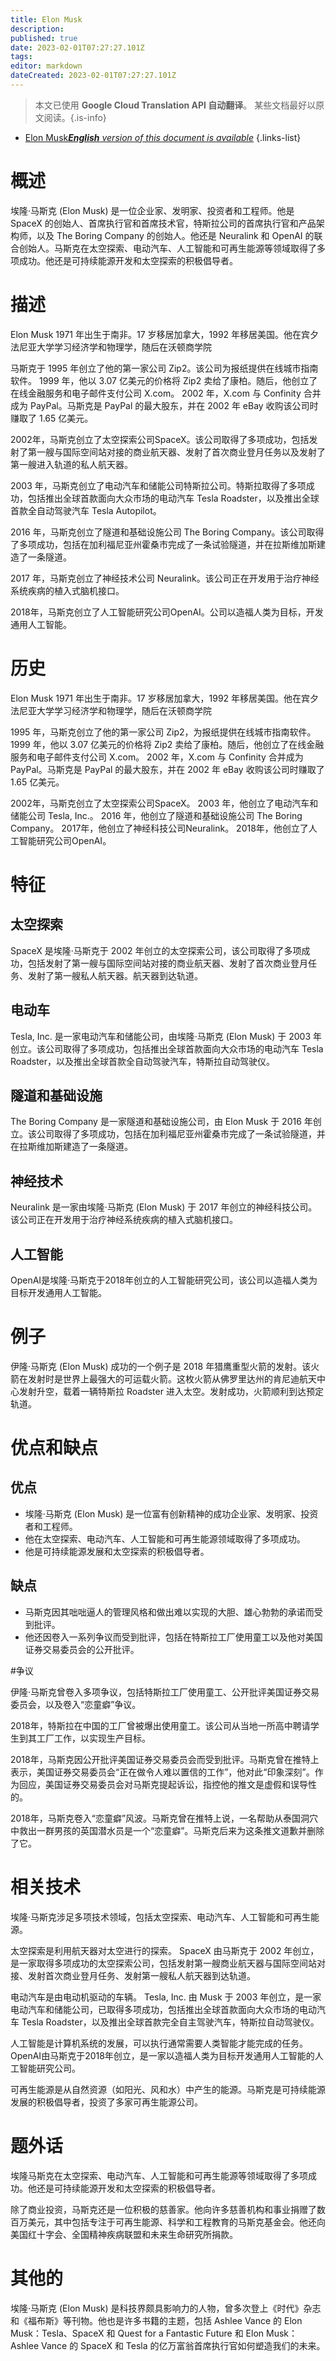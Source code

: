 ```yaml
---
title: Elon Musk
description: 
published: true
date: 2023-02-01T07:27:27.101Z
tags: 
editor: markdown
dateCreated: 2023-02-01T07:27:27.101Z
---
```


> 本文已使用 **Google Cloud Translation API 自动翻译**。
某些文档最好以原文阅读。{.is-info}

- [Elon Musk***English** version of this document is available*](/en/Knowledge-base/Dictionary/elon-musk)
{.links-list}

  
# 概述
埃隆·马斯克 (Elon Musk) 是一位企业家、发明家、投资者和工程师。他是 SpaceX 的创始人、首席执行官和首席技术官，特斯拉公司的首席执行官和产品架构师，以及 The Boring Company 的创始人。他还是 Neuralink 和 OpenAI 的联合创始人。马斯克在太空探索、电动汽车、人工智能和可再生能源等领域取得了多项成功。他还是可持续能源开发和太空探索的积极倡导者。

# 描述
Elon Musk 1971 年出生于南非。17 岁移居加拿大，1992 年移居美国。他在宾夕法尼亚大学学习经济学和物理学，随后在沃顿商学院

马斯克于 1995 年创立了他的第一家公司 Zip2。该公司为报纸提供在线城市指南软件。 1999 年，他以 3.07 亿美元的价格将 Zip2 卖给了康柏。随后，他创立了在线金融服务和电子邮件支付公司 X.com。 2002 年，X.com 与 Confinity 合并成为 PayPal。马斯克是 PayPal 的最大股东，并在 2002 年 eBay 收购该公司时赚取了 1.65 亿美元。

2002年，马斯克创立了太空探索公司SpaceX。该公司取得了多项成功，包括发射了第一艘与国际空间站对接的商业航天器、发射了首次商业登月任务以及发射了第一艘进入轨道的私人航天器。

2003 年，马斯克创立了电动汽车和储能公司特斯拉公司。特斯拉取得了多项成功，包括推出全球首款面向大众市场的电动汽车 Tesla Roadster，以及推出全球首款全自动驾驶汽车 Tesla Autopilot。

2016 年，马斯克创立了隧道和基础设施公司 The Boring Company。该公司取得了多项成功，包括在加利福尼亚州霍桑市完成了一条试验隧道，并在拉斯维加斯建造了一条隧道。

2017 年，马斯克创立了神经技术公司 Neuralink。该公司正在开发用于治疗神经系统疾病的植入式脑机接口。

2018年，马斯克创立了人工智能研究公司OpenAI。公司以造福人类为目标，开发通用人工智能。

# 历史
Elon Musk 1971 年出生于南非。17 岁移居加拿大，1992 年移居美国。他在宾夕法尼亚大学学习经济学和物理学，随后在沃顿商学院

1995 年，马斯克创立了他的第一家公司 Zip2，为报纸提供在线城市指南软件。 1999 年，他以 3.07 亿美元的价格将 Zip2 卖给了康柏。随后，他创立了在线金融服务和电子邮件支付公司 X.com。 2002 年，X.com 与 Confinity 合并成为 PayPal。马斯克是 PayPal 的最大股东，并在 2002 年 eBay 收购该公司时赚取了 1.65 亿美元。

2002年，马斯克创立了太空探索公司SpaceX。 2003 年，他创立了电动汽车和储能公司 Tesla, Inc.。 2016 年，他创立了隧道和基础设施公司 The Boring Company。 2017年，他创立了神经科技公司Neuralink。 2018年，他创立了人工智能研究公司OpenAI。

# 特征

## 太空探索
SpaceX 是埃隆·马斯克于 2002 年创立的太空探索公司，该公司取得了多项成功，包括发射了第一艘与国际空间站对接的商业航天器、发射了首次商业登月任务、发射了第一艘私人航天器。航天器到达轨道。

## 电动车
Tesla, Inc. 是一家电动汽车和储能公司，由埃隆·马斯克 (Elon Musk) 于 2003 年创立。该公司取得了多项成功，包括推出全球首款面向大众市场的电动汽车 Tesla Roadster，以及推出全球首款全自动驾驶汽车，特斯拉自动驾驶仪。

## 隧道和基础设施
The Boring Company 是一家隧道和基础设施公司，由 Elon Musk 于 2016 年创立。该公司取得了多项成功，包括在加利福尼亚州霍桑市完成了一条试验隧道，并在拉斯维加斯建造了一条隧道。

## 神经技术
Neuralink 是一家由埃隆·马斯克 (Elon Musk) 于 2017 年创立的神经科技公司。该公司正在开发用于治疗神经系统疾病的植入式脑机接口。

## 人工智能
OpenAI是埃隆·马斯克于2018年创立的人工智能研究公司，该公司以造福人类为目标开发通用人工智能。

# 例子

伊隆·马斯克 (Elon Musk) 成功的一个例子是 2018 年猎鹰重型火箭的发射。该火箭在发射时是世界上最强大的可运载火箭。这枚火箭从佛罗里达州的肯尼迪航天中心发射升空，载着一辆特斯拉 Roadster 进入太空。发射成功，火箭顺利到达预定轨道。

# 优点和缺点

## 优点

- 埃隆·马斯克 (Elon Musk) 是一位富有创新精神的成功企业家、发明家、投资者和工程师。
- 他在太空探索、电动汽车、人工智能和可再生能源领域取得了多项成功。
- 他是可持续能源发展和太空探索的积极倡导者。

## 缺点

- 马斯克因其咄咄逼人的管理风格和做出难以实现的大胆、雄心勃勃的承诺而受到批评。
- 他还因卷入一系列争议而受到批评，包括在特斯拉工厂使用童工以及他对美国证券交易委员会的公开批评。

#争议

伊隆·马斯克曾卷入多项争议，包括特斯拉工厂使用童工、公开批评美国证券交易委员会，以及卷入“恋童癖”争议。

2018年，特斯拉在中国的工厂曾被爆出使用童工。该公司从当地一所高中聘请学生到其工厂工作，以实现生产目标。

2018年，马斯克因公开批评美国证券交易委员会而受到批评。马斯克曾在推特上表示，美国证券交易委员会“正在做令人难以置信的工作”，他对此“印象深刻”。作为回应，美国证券交易委员会对马斯克提起诉讼，指控他的推文是虚假和误导性的。

2018年，马斯克卷入“恋童癖”风波。马斯克曾在推特上说，一名帮助从泰国洞穴中救出一群男孩的英国潜水员是一个“恋童癖”。马斯克后来为这条推文道歉并删除了它。

# 相关技术

埃隆·马斯克涉足多项技术领域，包括太空探索、电动汽车、人工智能和可再生能源。

太空探索是利用航天器对太空进行的探索。 SpaceX 由马斯克于 2002 年创立，是一家取得多项成功的太空探索公司，包括发射第一艘商业航天器与国际空间站对接、发射首次商业登月任务、发射第一艘私人航天器到达轨道。

电动汽车是由电动机驱动的车辆。 Tesla, Inc. 由 Musk 于 2003 年创立，是一家电动汽车和储能公司，已取得多项成功，包括推出全球首款面向大众市场的电动汽车 Tesla Roadster，以及推出全球首款完全自主驾驶汽车，特斯拉自动驾驶仪。

人工智能是计算机系统的发展，可以执行通常需要人类智能才能完成的任务。 OpenAI由马斯克于2018年创立，是一家以造福人类为目标开发通用人工智能的人工智能研究公司。

可再生能源是从自然资源（如阳光、风和水）中产生的能源。马斯克是可持续能源发展的积极倡导者，投资了多家可再生能源公司。

# 题外话

埃隆马斯克在太空探索、电动汽车、人工智能和可再生能源等领域取得了多项成功。他还是可持续能源开发和太空探索的积极倡导者。

除了商业投资，马斯克还是一位积极的慈善家。他向许多慈善机构和事业捐赠了数百万美元，其中包括专注于可再生能源、科学和工程教育的马斯克基金会。他还向美国红十字会、全国精神疾病联盟和未来生命研究所捐款。

# 其他的

埃隆·马斯克 (Elon Musk) 是科技界颇具影响力的人物，曾多次登上《时代》杂志和《福布斯》等刊物。他也是许多书籍的主题，包括 Ashlee Vance 的 Elon Musk：Tesla、SpaceX 和 Quest for a Fantastic Future 和 Elon Musk：Ashlee Vance 的 SpaceX 和 Tesla 的亿万富翁首席执行官如何塑造我们的未来。